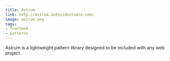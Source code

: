 ```yaml
---
title: Astrum
link: http://astrum.nodividestudio.com/
image: astrum.png
tags: 
- frontend
- patterns
---
```


Astrum is a lightweight pattern library designed to be included with any web project.